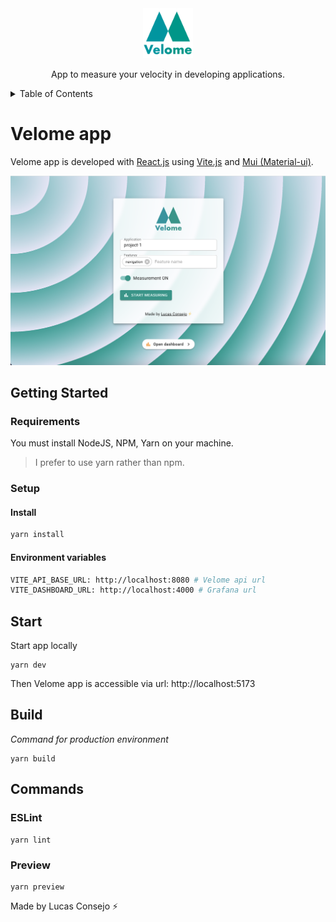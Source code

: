 <div align="center">
  <img src=".github/velome-icon.svg" alt="velome-icon" width="80" height="80" />
  <p align="center">App to measure your velocity in developing applications.</p>
</div>

<details>
  <summary>Table of Contents</summary>
  <ol>
    <li><a href="#velome-app">Velome app</a>
    </li>
    <li>
      <a href="#getting-started">Getting Started</a>
      <ul>
        <li><a href="#requirements">Requirements</a></li>
        <li><a href="#setup">Setup</a>
          <ul>
            <li><a href="#install">Install</a></li>
            <li><a href="#environment-variables">Environment variables</a></li>
          </ul>
        </li>
      </ul>
    </li>
    <li><a href="#start">Start</a>
    </li>
    <li><a href="#build">Build</a>
    </li>
    <li>
      <a href="#commands">Commands</a>
      <ul>
        <li><a href="#eslint">ESLint</a></li>
        <li><a href="#preview">Preview</a></li>
      </ul>
    </li>
  </ol>
</details>

# Velome app

Velome app is developed with [React.js](https://react.dev/) using [Vite.js](https://vitejs.dev/) and [Mui (Material-ui)](https://mui.com/).

<img src=".github/velome-app.png" alt="velome-app" />

## Getting Started

### Requirements

You must install NodeJS, NPM, Yarn on your machine.

> I prefer to use yarn rather than npm.

### Setup

#### Install

```sh
yarn install
```

#### Environment variables

```sh
VITE_API_BASE_URL: http://localhost:8080 # Velome api url
VITE_DASHBOARD_URL: http://localhost:4000 # Grafana url
```

## Start

Start app locally

```
yarn dev
```

Then Velome app is accessible via url: http://localhost:5173

## Build

_Command for production environment_

```
yarn build
```

## Commands

### ESLint

```
yarn lint
```

### Preview

```
yarn preview
```

Made by Lucas Consejo ⚡
